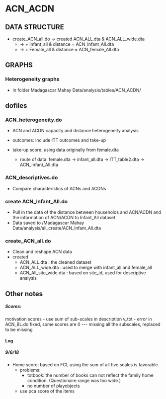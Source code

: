 # ACN_ACDN

## DATA STRUCTURE

- create_ACN_all.do -> created ACN_ALL.dta & ACN_ALL_wide.dta
  - -> + Infant_all & distance = ACN_Infant_All.dta
  - -> + Female_all & distance = ACN_female_All.dta
  
## GRAPHS

### Heterogeneity graphs

- In folder Madagascar Mahay Data/analysis/tables/ACN_ACDN/
   

## dofiles

### ACN_heterogeneity.do

- ACN and ACDN capacity and distance heterogeneity analysis
- outcomes: include ITT outcomes and take-up

- take-up score: using data originally from female.dta
  - route of data: female.dta -> infant_all.dta -> ITT_table2.dta -> ACN_Infant_All.dta

### ACN_descriptives.do
- Compare characteristics of ACNs and ACDNs

### create ACN_Infant_All.do

- Pull in the data of the distance between households and ACN/ACDN and the information of ACN/ACDN to Infant_All dataset
- Data saved to /Madagascar Mahay Data/analysis/all_create/ACN_Infant_All.dta


### create_ACN_all.do

- Clean and reshape ACN data
- created 
  - ACN_ALL.dta : the cleaned dataset
  - ACN_ALL_wide.dta : used to merge with infant_all and female_all
  - ACN_All_site_wide.dta : based on site_id, used for descriptive analysis

## Other notes

##### Scores:
motivation scores - use sum of sub-scales in description
v_tot - error in ACN_BL.do fixed, some scores are 0 --- missing all the subscales, replaced to be missing

#### Log

##### 9/6/18
- Home score: based on FCI, using the sum of all five scales is favorable.
  - problems: 
    - totbook: the number of books can not reflect the family home condition. (Questionaire range was too wide.)
    - no number of playobjects
  - use pca score of the items 

